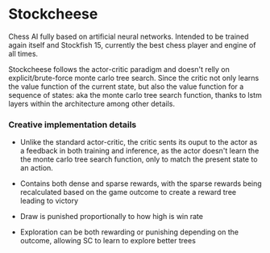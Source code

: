 # Stockcheese
Chess AI fully based on artificial neural networks. Intended to be trained again itself and Stockfish 15, currently the best chess player and engine of all times.

Stockcheese follows the actor-critic paradigm and doesn't relly on explicit/brute-force monte carlo tree search. Since the critic not only learns the value function of the current state, but also the value function for a sequence of states: aka the monte carlo tree search function, thanks to lstm layers within the architecture among other details.

### Creative implementation details
- Unlike the standard actor-critic, the critic sents its ouput to the actor as a feedback in both training and inference, as the actor doesn't learn the
the monte carlo tree search function, only to match the present state to an action.

- Contains both dense and sparse rewards, with the sparse rewards being recalculated based on the game outcome to create a reward tree leading to victory

- Draw is punished proportionally to how high is win rate

- Exploration can be both rewarding or punishing depending on the outcome, allowing SC to learn to explore better trees
